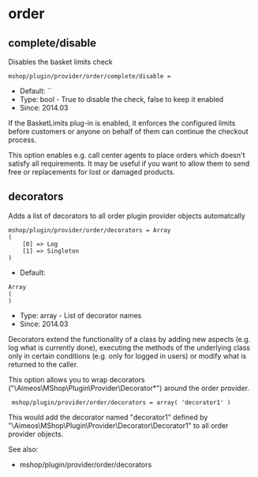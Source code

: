 
# order
## complete/disable

Disables the basket limits check

```
mshop/plugin/provider/order/complete/disable = 
```

* Default: ``
* Type: bool - True to disable the check, false to keep it enabled
* Since: 2014.03

If the BasketLimits plug-in is enabled, it enforces the configured
limits before customers or anyone on behalf of them can continue the
checkout process.

This option enables e.g. call center agents to place orders which
doesn't satisfy all requirements. It may be useful if you want to
allow them to send free or replacements for lost or damaged products.


## decorators

Adds a list of decorators to all order plugin provider objects automatcally

```
mshop/plugin/provider/order/decorators = Array
(
    [0] => Log
    [1] => Singleton
)
```

* Default: 
```
Array
(
)
```
* Type: array - List of decorator names
* Since: 2014.03

Decorators extend the functionality of a class by adding new aspects
(e.g. log what is currently done), executing the methods of the underlying
class only in certain conditions (e.g. only for logged in users) or
modify what is returned to the caller.

This option allows you to wrap decorators
("\Aimeos\MShop\Plugin\Provider\Decorator\*") around the order provider.

```
 mshop/plugin/provider/order/decorators = array( 'decorator1' )
```

This would add the decorator named "decorator1" defined by
"\Aimeos\MShop\Plugin\Provider\Decorator\Decorator1" to all order provider
objects.

See also:

* mshop/plugin/provider/order/decorators